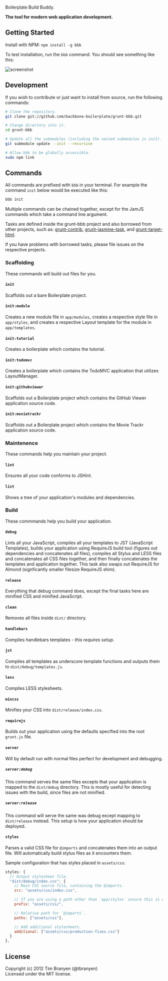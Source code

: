 Boilerplate Build Buddy.

**The tool for modern web application development.**

## Getting Started ##

Install with NPM:
`npm install -g bbb`

To test installation, run the `bbb` command.  You should see something like
this:

![screenshot](https://github.com/backbone-boilerplate/grunt-bbb/raw/assets/screenshot.png)

## Development ##

If you wish to contribute or just want to install from source, run the
following commands:

``` bash
# Clone the repository.
git clone git://github.com/backbone-boilerplate/grunt-bbb.git

# Change directory into it.
cd grunt-bbb

# Update all the submodules (including the nested submodules in init).
git submodule update --init --recursive

# Allow bbb to be globally accessible.
sudo npm link
```

## Commands ##

All commands are prefixed with `bbb` in your terminal.  For example the command
`init` below would be executed like this:

``` bash
bbb init
```

Multiple commands can be chained together, except for the JamJS commands which
take a command line argument.

Tasks are defined inside the grunt-bbb project and also borrowed from other
projects, such as: [grunt-contrib](https://github.com/gruntjs/grunt-contrib),
[grunt-jasmine-task](https://github.com/creynders/grunt-jasmine-task), and
[grunt-target-html](https://github.com/changer/grunt-targethtml).

If you have problems with borrowed tasks, please file issues on the respective
projects.

### Scaffolding ###

These commands will build out files for you.

#### `init` ####

Scaffolds out a bare Boilerplate project.

#### `init:module` ####

Creates a new module file in `app/modules`, creates a respective style file
in `app/styles`, and creates a respective Layout template for the module in
`app/templates`.

#### `init:tutorial` ####

Creates a boilerplate which contains the tutorial.

#### `init:todomvc` ####

Creates a boilerplate which contains the TodoMVC application that utilizes
LayoutManager.

#### `init:githubviewer` ####

Scaffolds out a Boilerplate project which contains the GitHub Viewer
application source code.

#### `init:movietrackr` ####

Scaffolds out a Boilerplate project which contains the Movie Trackr application
source code.

### Maintenence ###

These commands help you maintain your project.

#### `lint` ####

Ensures all your code conforms to JSHint.

#### `list` ####

Shows a tree of your application's modules and dependencies.

### Build ###

These commmands help you build your application.

#### `debug` ####

Lints all your JavaScript, compiles all your templates to JST (JavaScript
Templates), builds your application using RequireJS build tool (figures out
dependencies and concatenates all files), compiles all Stylus and LESS files
and concatenates all CSS files together, and then finally concatenates the
templates and application together.  This task also swaps out RequireJS for
Almond (signficantly smaller filesize RequireJS shim).

#### `release` ####

Everything that debug command does, except the final tasks here are minified
CSS and minified JavaScript.

#### `clean` ####

Removes all files inside `dist/` directory.

#### `handlebars` ####

Compiles handlebars templates - *this requires setup*.

#### `jst` ####

Compiles all templates as underscore template functions and outputs them to
`dist/debug/templates.js`.

#### `less` ####

Compiles LESS stylesheets.

#### `mincss` ####

Minifies your CSS into `dist/release/index.css`.

#### `requirejs` ####

Builds out your application using the defaults specified into the root
`grunt.js` file.

#### `server` ####

Will by default run with normal files perfect for development and debugging.

##### `server:debug` #####

This command serves the same files excepts that your application is mapped to
the `dist/debug` directory. This is mostly useful for detecting issues with the
build, since files are not minified.

##### `server:release` #####

This command will serve the same was debug except mapping to `dist/release`
instead. This setup is how your application should be deployed.

#### `styles` ####

Parses a valid CSS file for `@imports` and concatenates them into an output
file.  Will automatically build stylus files as it encounters them.

Sample configuration that has styles placed in `assets/css`:

``` javascript
styles: {
  // Output stylesheet file.
  "dist/debug/index.css": {
    // Main CSS source file, containing the @imports.
    src: "assets/css/index.css",

    // If you are using a path other than `app/styles` ensure this is updated.
    prefix: "assets/css/",

    // Relative path for `@imports`.
    paths: ["assets/css"],

    // Add additional stylesheets.
    additional: ["assets/css/production-fixes.css"]
  }
},
```

## License
Copyright (c) 2012 Tim Branyen (@tbranyen)  
Licensed under the MIT license.
